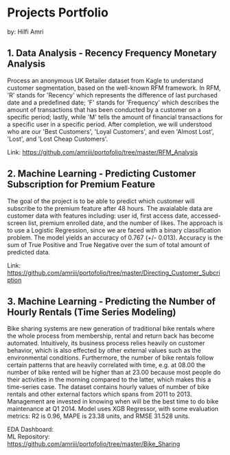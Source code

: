 # Projects Portfolio  
by: Hilfi Amri

## 1. Data Analysis - Recency Frequency Monetary Analysis  
Process an anonymous UK Retailer dataset from Kagle to understand customer segmentation, based on the well-known RFM framework.
In RFM, 'R' stands for 'Recency' which represents the difference of last purchased date and a predefined date; 'F' stands for 'Frequency'
which describes the amount of transactions that has been conducted by a customer on a specific period; lastly, while 'M' tells the amount
of financial transactions for a specific user in a specific period. After completion, we will understood who are our 'Best Customers', 
'Loyal Customers', and even 'Almost Lost', 'Lost', and 'Lost Cheap Customers'.  
  
Link: https://github.com/amriii/portofolio/tree/master/RFM_Analysis

## 2. Machine Learning - Predicting Customer Subscription for Premium Feature
The goal of the project is to be able to predict which customer will subscribe to the premium feature after 48 hours. The avaialable data are customer data with features including: user id, first access date, accessed-screen list, premium enrolled date, and the number of likes. The approach is to use a Logistic Regression, since we are faced with a binary classification problem. The model yields an accuracy of 0.767 (+/- 0.013). 
Accuracy is the sum of True Positive and True Negative over the sum of total amount of predicted data.  
  
Link: https://github.com/amriii/portofolio/tree/master/Directing_Customer_Subcription

## 3. Machine Learning - Predicting the Number of Hourly Rentals (Time Series Modeling)
Bike sharing systems are new generation of traditional bike rentals where the whole process from membership, 
rental and return back has become automated. Intuitively, its business process relies heavily on customer behavior, which is also effected by other external values such as the environmental conditions. Furthermore, the number of bike rentals follow certain patterns that are heavily correlated with time, e.g. at 08.00 the number of bike rented will be higher than at 23.00 because most people do their activities in the morning compared to the latter, which makes this a time-series case. The dataset contains hourly values of number of bike rentals and other external factors which spans from 2011 to 2013. Management are invested in knowing when will be the best time to do bike maintenance at Q1 2014. Model uses XGB Regressor, with some evaluation metrics: R2 is 0.96, MAPE is 23.38 units, and RMSE 31.528 units.  
  
EDA Dashboard:  
ML Repository: https://github.com/amriii/portofolio/tree/master/Bike_Sharing
